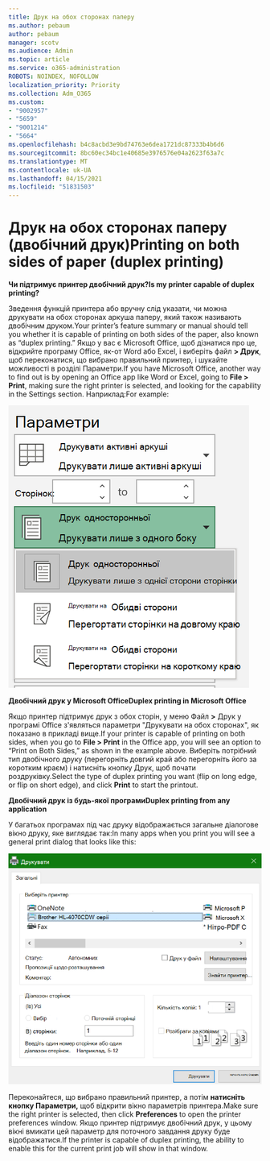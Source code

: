 ```yaml
---
title: Друк на обох сторонах паперу
ms.author: pebaum
author: pebaum
manager: scotv
ms.audience: Admin
ms.topic: article
ms.service: o365-administration
ROBOTS: NOINDEX, NOFOLLOW
localization_priority: Priority
ms.collection: Adm_O365
ms.custom:
- "9002957"
- "5659"
- "9001214"
- "5664"
ms.openlocfilehash: b4c8acbd3e9bd74763e6dea1721dc87333b4b6d6
ms.sourcegitcommit: 8bc60ec34bc1e40685e3976576e04a2623f63a7c
ms.translationtype: MT
ms.contentlocale: uk-UA
ms.lasthandoff: 04/15/2021
ms.locfileid: "51831503"
---
```

# <a name="printing-on-both-sides-of-paper-duplex-printing"></a><span data-ttu-id="e9624-102">Друк на обох сторонах паперу (двобічний друк)</span><span class="sxs-lookup"><span data-stu-id="e9624-102">Printing on both sides of paper (duplex printing)</span></span>

<span data-ttu-id="e9624-103">**Чи підтримує принтер двобічний друк?**</span><span class="sxs-lookup"><span data-stu-id="e9624-103">**Is my printer capable of duplex printing?**</span></span>

<span data-ttu-id="e9624-104">Зведення функцій принтера або вручну слід указати, чи можна друкувати на обох сторонах аркуша паперу, який також називають двобічним друком.</span><span class="sxs-lookup"><span data-stu-id="e9624-104">Your printer’s feature summary or manual should tell you whether it is capable of printing on both sides of the paper, also known as “duplex printing.”</span></span> <span data-ttu-id="e9624-105">Якщо у вас є Microsoft Office, щоб дізнатися про це, відкрийте програму Office, як-от Word або Excel, і виберіть файл **> Друк**, щоб переконатися, що вибрано правильний принтер, і шукайте можливості в розділі Параметри.</span><span class="sxs-lookup"><span data-stu-id="e9624-105">If you have Microsoft Office, another way to find out is by opening an Office app like Word or Excel, going to **File > Print**, making sure the right printer is selected, and looking for the capability in the Settings section.</span></span> <span data-ttu-id="e9624-106">Наприклад:</span><span class="sxs-lookup"><span data-stu-id="e9624-106">For example:</span></span> 

![Настройки принтера](media/print-settings.png)

<span data-ttu-id="e9624-108">**Двобічний друк у Microsoft Office**</span><span class="sxs-lookup"><span data-stu-id="e9624-108">**Duplex printing in Microsoft Office**</span></span>

<span data-ttu-id="e9624-109">Якщо принтер підтримує друк з обох сторін, у меню Файл **>** Друк у програмі Office з'являться параметри "Друкувати на обох сторонах", як показано в прикладі вище.</span><span class="sxs-lookup"><span data-stu-id="e9624-109">If your printer is capable of printing on both sides, when you go to **File > Print** in the Office app, you will see an option to “Print on Both Sides,” as shown in the example above.</span></span>  <span data-ttu-id="e9624-110">Виберіть потрібний тип двобічного друку (перегорніть довгий край  або перегорніть його за коротким краєм) і натисніть кнопку Друк, щоб почати роздруківку.</span><span class="sxs-lookup"><span data-stu-id="e9624-110">Select the type of duplex printing you want (flip on long edge, or flip on short edge), and click **Print** to start the printout.</span></span>

<span data-ttu-id="e9624-111">**Двобічний друк із будь-якої програми**</span><span class="sxs-lookup"><span data-stu-id="e9624-111">**Duplex printing from any application**</span></span>

<span data-ttu-id="e9624-112">У багатьох програмах під час друку відображається загальне діалогове вікно друку, яке виглядає так:</span><span class="sxs-lookup"><span data-stu-id="e9624-112">In many apps when you print you will see a general print dialog that looks like this:</span></span> 

![Діалогове вікно "Друк"](media/print-dialog.png)

<span data-ttu-id="e9624-114">Переконайтеся, що вибрано правильний принтер, а потім **натисніть кнопку Параметри,** щоб відкрити вікно параметрів принтера.</span><span class="sxs-lookup"><span data-stu-id="e9624-114">Make sure the right printer is selected, then click **Preferences** to open the printer preferences window.</span></span> <span data-ttu-id="e9624-115">Якщо принтер підтримує двобічний друк, у цьому вікні вмикати цей параметр для поточного завдання друку буде відображатися.</span><span class="sxs-lookup"><span data-stu-id="e9624-115">If the printer is capable of duplex printing, the ability to enable this for the current print job will show in that window.</span></span>
